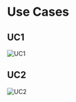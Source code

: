 # Use Cases

## UC1
![UC1](<https://www.plantuml.com/plantuml/png/ROz1JiGm34NtEOKr-owu01f4GK8LA-00RkCfKHDdv3YC4EBkf4d4i61HoVz_zpd_c1H5S_36qqb18uXRtnMi4rhKHJPfStn6mG2uQ9GN_VG4UA4K0vbgmPJP5Y-rmPnnsN0bU9J8IcpXo-H42oQ2msi94iwIJuVzXxVxcsjsntg9eZruCD-_f14BPqRU_gAg2Hyn06wQoVkY2XugdRXYnlt0bJCz3S_HbjL_E2GeCxbzBYsWFmPMOX97qe5J0xR6mt1R6vIlplNQs5LRdRggXOx4DWV_0m00>)

## UC2
![UC2](<https://www.plantuml.com/plantuml/png/RP11JiGm34NtEOKr-rbm0JI80GbLh10is7cQFstKrAaSbmeXRiDDk1XjMZ4iM4Jw_awUytt8ncfZ7rt4sSWIQMXQ8nyKjOKaBdT11bRkYMjB-cJl4SGJSkhXYaNLA1x4UHLkuBhZ1dIlIGpYwSED6JLdqEu5saI4kiLkUV1yUtNftOXDIMrhtBdFNzAH3N9YwVwYYablISX3YSVSOFh-QkFYlY9O7bW4n2STpv12FIxpBjZgOV-OF6By1mjbFI4iUWv5sz-eWK03T0DMAt1Tm7v_NGBDf-WoxRXLwzLggqg-0yJFc_y1>)